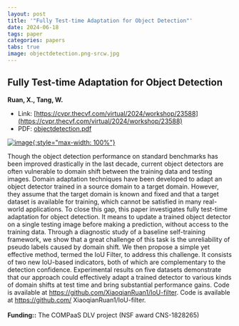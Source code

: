 ```yaml
---
layout: post
title: '"Fully Test-time Adaptation for Object Detection"'
date: 2024-06-18
tags: paper
categories: papers
tabs: true
image: objectdetection.png-srcw.jpg
---
```


## Fully Test-time Adaptation for Object Detection
**Ruan, X., Tang, W.**
- Link: [https://cvpr.thecvf.com/virtual/2024/workshop/23588](https://cvpr.thecvf.com/virtual/2024/workshop/23588)
- PDF: [objectdetection.pdf](/documents/objectdetection.pdf)


[![image](https://www.evl.uic.edu/output/originals/objectdetection.png-srcw.jpg){:style="max-width: 100%"}](https://www.evl.uic.edu/output/originals/objectdetection.png-srcw.jpg)

Though the object detection performance on standard benchmarks has been improved drastically in the last decade, current object detectors are often vulnerable to domain shift between the training data and testing images. Domain adaptation techniques have been developed to adapt an object detector trained in a source domain to a target domain. However, they assume that the target domain is known and fixed and that a target dataset is available for training, which cannot be satisfied in many real-world applications. To close this gap, this paper investigates fully test-time adaptation for object detection. It means to update a trained object detector on a single testing image before making a prediction, without access to the training data. Through a diagnostic study of a baseline self-training framework, we show that a great challenge of this task is the unreliability of pseudo labels caused by domain shift. We then propose a simple yet effective method, termed the IoU Filter, to address this challenge. It consists of two new IoU-based indicators, both of which are complementary to the detection confidence. Experimental results on five datasets demonstrate that our approach could effectively adapt a trained detector to various kinds of domain shifts at test time and bring substantial performance gains. Code is available at https://github.com/XiaoqianRuan1/IoU-filter. Code is available at https://github.com/ XiaoqianRuan1/IoU-filter.<br><br>
<strong>Funding::</strong> The COMPaaS DLV project (NSF award CNS-1828265)
